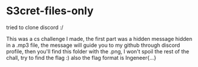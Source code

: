 # S3cret-files-only
tried to clone discord :/

This was a cs challenge I made, the first part was a hidden message hidden in a .mp3 file, the message will guide you to my github through discord profile, then you'll find this folder with the .png, I won't spoil the rest of the chall, try to find the flag :) also the flag format is Ingeneer{...}

